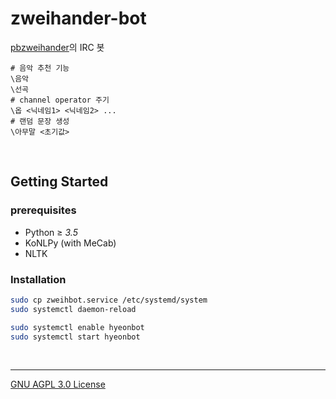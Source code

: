 zweihander-bot
========
[pbzweihander]의 IRC 봇

```console
# 음악 추천 기능
\음악
\선곡
# channel operator 주기
\옵 <닉네임1> <닉네임2> ...
# 랜덤 문장 생성
\아무말 <초기값>
```

<br>

Getting Started
--------

### prerequisites
- Python ≥ *3.5*
- KoNLPy (with MeCab)
- NLTK

### Installation
```bash
sudo cp zweihbot.service /etc/systemd/system
sudo systemctl daemon-reload

sudo systemctl enable hyeonbot
sudo systemctl start hyeonbot
```

<br>

--------

[GNU AGPL 3.0 License](LICENSE.md)

[pbzweihander]: https://github.com/pbzweihander
